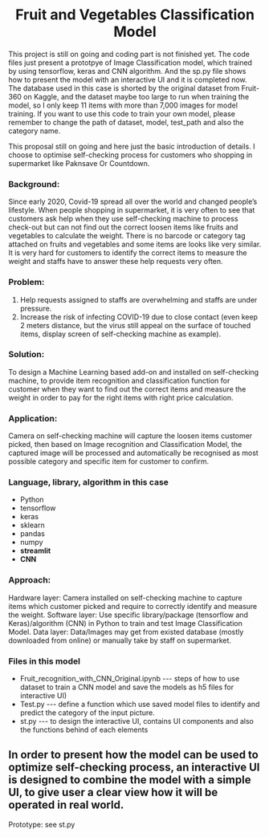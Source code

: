 <h1 align="center">Fruit and Vegetables Classification Model</h1>

<p align="left">This project is still on going and coding part is not finished yet. The code files just present a prototpye of Image Classification model, which trained by using tensorflow, keras and CNN algorithm. And the sp.py file shows how to present the model with an interactive UI and it is completed now.
The database used in this case is shorted by the original dataset from Fruit-360 on Kaggle, and the dataset maybe too large to run when training the model, so I only keep 11 items with more than 7,000 images for model training. 
If you want to use this code to train your own model, please remember to change the path of dataset, model, test_path and also the category name.</p>


This proposal still on going and here just the basic introduction of details. I choose to optimise self-checking process for customers who shopping in supermarket like Paknsave Or Countdown.




### Background: 
Since early 2020, Covid-19 spread all over the world and changed people’s lifestyle. When people shopping in supermarket, it is very often to see that customers ask help when they use self-checking machine to process check-out but can not find out the correct loosen items like fruits and vegetables to calculate the weight. There is no barcode or category tag attached on fruits and vegetables and some items are looks like very similar. It is very hard for customers to identify the correct items to measure the weight and staffs have to answer these help requests very often.

### Problem:
1. Help requests assigned to staffs are overwhelming and staffs are under pressure.
2. Increase the risk of infecting COVID-19 due to close contact (even keep 2 meters distance, but the virus still appeal on the surface of touched items, display screen of self-checking machine as example).

### Solution: 
To design a Machine Learning based add-on and installed on self-checking machine, to provide item recognition and classification function for customer when they want to find out the correct items and measure the weight in order to pay for the right items with right price calculation. 

### Application: 
Camera on self-checking machine will capture the loosen items customer picked, then based on Image recognition and Classification Model, the captured image will be processed and automatically be recognised as most possible category and specific item for customer to confirm.

### Language, library, algorithm in this case
- Python
- tensorflow
- keras
- sklearn
- pandas
- numpy
- **streamlit**
- **CNN**

### Approach: 
Hardware layer: Camera installed on self-checking machine to capture items which customer picked and require to correctly identify and measure the weight.
Software layer: Use specific library/package (tensorflow and Keras)/algorithm (CNN) in Python to train and test Image Classification Model. 
Data layer: Data/Images may get from existed database (mostly downloaded from online) or manually take by staff on supermarket.

### Files in this model
- Fruit_recognition_with_CNN_Original.ipynb --- steps of how to use dataset to train a CNN model and save the models as h5 files for interactive UI)
- Test.py --- define a function which use saved model files to identify and predict the category of the input picture.
- st.py --- to design the interactive UI, contains UI components and also the functions behind of each elements


## In order to present how the model can be used to optimize self-checking process, an interactive UI is designed to combine the model with a simple UI, to give user a clear view how it will be operated in real world.
Prototype: see st.py



